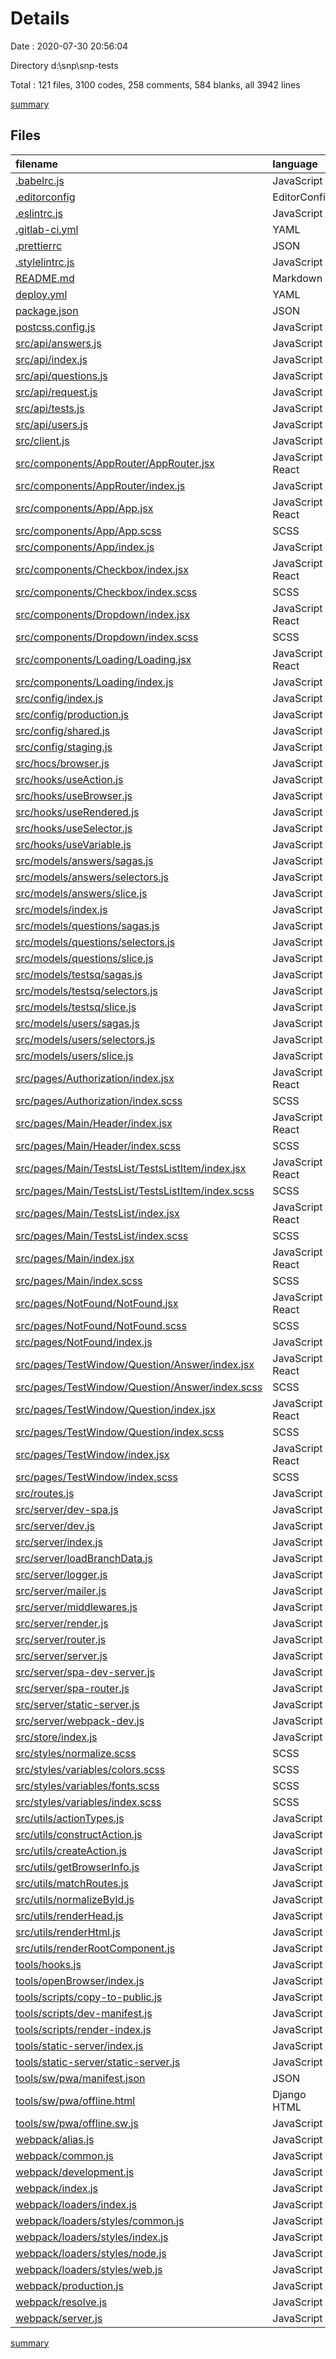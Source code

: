 # Details

Date : 2020-07-30 20:56:04

Directory d:\snp\snp-tests

Total : 121 files,  3100 codes, 258 comments, 584 blanks, all 3942 lines

[summary](results.md)

## Files
| filename | language | code | comment | blank | total |
| :--- | :--- | ---: | ---: | ---: | ---: |
| [.babelrc.js](/.babelrc.js) | JavaScript | 33 | 0 | 1 | 34 |
| [.editorconfig](/.editorconfig) | EditorConfig | 10 | 5 | 3 | 18 |
| [.eslintrc.js](/.eslintrc.js) | JavaScript | 62 | 0 | 2 | 64 |
| [.gitlab-ci.yml](/.gitlab-ci.yml) | YAML | 16 | 0 | 4 | 20 |
| [.prettierrc](/.prettierrc) | JSON | 5 | 0 | 1 | 6 |
| [.stylelintrc.js](/.stylelintrc.js) | JavaScript | 18 | 0 | 0 | 18 |
| [README.md](/README.md) | Markdown | 27 | 0 | 11 | 38 |
| [deploy.yml](/deploy.yml) | YAML | 77 | 7 | 17 | 101 |
| [package.json](/package.json) | JSON | 49 | 196 | 0 | 245 |
| [postcss.config.js](/postcss.config.js) | JavaScript | 1 | 1 | 2 | 4 |
| [src/api/answers.js](/src/api/answers.js) | JavaScript | 18 | 0 | 3 | 21 |
| [src/api/index.js](/src/api/index.js) | JavaScript | 4 | 0 | 1 | 5 |
| [src/api/questions.js](/src/api/questions.js) | JavaScript | 16 | 0 | 3 | 19 |
| [src/api/request.js](/src/api/request.js) | JavaScript | 37 | 0 | 13 | 50 |
| [src/api/tests.js](/src/api/tests.js) | JavaScript | 22 | 0 | 4 | 26 |
| [src/api/users.js](/src/api/users.js) | JavaScript | 20 | 0 | 4 | 24 |
| [src/client.js](/src/client.js) | JavaScript | 43 | 3 | 12 | 58 |
| [src/components/AppRouter/AppRouter.jsx](/src/components/AppRouter/AppRouter.jsx) | JavaScript React | 21 | 0 | 5 | 26 |
| [src/components/AppRouter/index.js](/src/components/AppRouter/index.js) | JavaScript | 1 | 0 | 1 | 2 |
| [src/components/App/App.jsx](/src/components/App/App.jsx) | JavaScript React | 24 | 0 | 8 | 32 |
| [src/components/App/App.scss](/src/components/App/App.scss) | SCSS | 18 | 0 | 5 | 23 |
| [src/components/App/index.js](/src/components/App/index.js) | JavaScript | 1 | 0 | 1 | 2 |
| [src/components/Checkbox/index.jsx](/src/components/Checkbox/index.jsx) | JavaScript React | 32 | 0 | 5 | 37 |
| [src/components/Checkbox/index.scss](/src/components/Checkbox/index.scss) | SCSS | 8 | 0 | 2 | 10 |
| [src/components/Dropdown/index.jsx](/src/components/Dropdown/index.jsx) | JavaScript React | 33 | 0 | 3 | 36 |
| [src/components/Dropdown/index.scss](/src/components/Dropdown/index.scss) | SCSS | 23 | 0 | 4 | 27 |
| [src/components/Loading/Loading.jsx](/src/components/Loading/Loading.jsx) | JavaScript React | 35 | 0 | 8 | 43 |
| [src/components/Loading/index.js](/src/components/Loading/index.js) | JavaScript | 1 | 0 | 1 | 2 |
| [src/config/index.js](/src/config/index.js) | JavaScript | 45 | 0 | 3 | 48 |
| [src/config/production.js](/src/config/production.js) | JavaScript | 2 | 1 | 1 | 4 |
| [src/config/shared.js](/src/config/shared.js) | JavaScript | 5 | 2 | 1 | 8 |
| [src/config/staging.js](/src/config/staging.js) | JavaScript | 2 | 1 | 1 | 4 |
| [src/hocs/browser.js](/src/hocs/browser.js) | JavaScript | 18 | 0 | 3 | 21 |
| [src/hooks/useAction.js](/src/hooks/useAction.js) | JavaScript | 10 | 0 | 4 | 14 |
| [src/hooks/useBrowser.js](/src/hooks/useBrowser.js) | JavaScript | 13 | 0 | 3 | 16 |
| [src/hooks/useRendered.js](/src/hooks/useRendered.js) | JavaScript | 8 | 0 | 4 | 12 |
| [src/hooks/useSelector.js](/src/hooks/useSelector.js) | JavaScript | 2 | 0 | 2 | 4 |
| [src/hooks/useVariable.js](/src/hooks/useVariable.js) | JavaScript | 9 | 0 | 4 | 13 |
| [src/models/answers/sagas.js](/src/models/answers/sagas.js) | JavaScript | 44 | 0 | 4 | 48 |
| [src/models/answers/selectors.js](/src/models/answers/selectors.js) | JavaScript | 9 | 0 | 3 | 12 |
| [src/models/answers/slice.js](/src/models/answers/slice.js) | JavaScript | 37 | 1 | 6 | 44 |
| [src/models/index.js](/src/models/index.js) | JavaScript | 20 | 0 | 11 | 31 |
| [src/models/questions/sagas.js](/src/models/questions/sagas.js) | JavaScript | 38 | 1 | 6 | 45 |
| [src/models/questions/selectors.js](/src/models/questions/selectors.js) | JavaScript | 9 | 0 | 3 | 12 |
| [src/models/questions/slice.js](/src/models/questions/slice.js) | JavaScript | 43 | 1 | 8 | 52 |
| [src/models/testsq/sagas.js](/src/models/testsq/sagas.js) | JavaScript | 52 | 0 | 10 | 62 |
| [src/models/testsq/selectors.js](/src/models/testsq/selectors.js) | JavaScript | 14 | 0 | 4 | 18 |
| [src/models/testsq/slice.js](/src/models/testsq/slice.js) | JavaScript | 55 | 1 | 10 | 66 |
| [src/models/users/sagas.js](/src/models/users/sagas.js) | JavaScript | 52 | 0 | 5 | 57 |
| [src/models/users/selectors.js](/src/models/users/selectors.js) | JavaScript | 17 | 0 | 5 | 22 |
| [src/models/users/slice.js](/src/models/users/slice.js) | JavaScript | 46 | 1 | 6 | 53 |
| [src/pages/Authorization/index.jsx](/src/pages/Authorization/index.jsx) | JavaScript React | 62 | 0 | 11 | 73 |
| [src/pages/Authorization/index.scss](/src/pages/Authorization/index.scss) | SCSS | 54 | 0 | 8 | 62 |
| [src/pages/Main/Header/index.jsx](/src/pages/Main/Header/index.jsx) | JavaScript React | 26 | 0 | 8 | 34 |
| [src/pages/Main/Header/index.scss](/src/pages/Main/Header/index.scss) | SCSS | 32 | 0 | 6 | 38 |
| [src/pages/Main/TestsList/TestsListItem/index.jsx](/src/pages/Main/TestsList/TestsListItem/index.jsx) | JavaScript React | 43 | 0 | 5 | 48 |
| [src/pages/Main/TestsList/TestsListItem/index.scss](/src/pages/Main/TestsList/TestsListItem/index.scss) | SCSS | 17 | 0 | 3 | 20 |
| [src/pages/Main/TestsList/index.jsx](/src/pages/Main/TestsList/index.jsx) | JavaScript React | 40 | 0 | 7 | 47 |
| [src/pages/Main/TestsList/index.scss](/src/pages/Main/TestsList/index.scss) | SCSS | 29 | 0 | 5 | 34 |
| [src/pages/Main/index.jsx](/src/pages/Main/index.jsx) | JavaScript React | 35 | 0 | 8 | 43 |
| [src/pages/Main/index.scss](/src/pages/Main/index.scss) | SCSS | 5 | 0 | 1 | 6 |
| [src/pages/NotFound/NotFound.jsx](/src/pages/NotFound/NotFound.jsx) | JavaScript React | 10 | 0 | 4 | 14 |
| [src/pages/NotFound/NotFound.scss](/src/pages/NotFound/NotFound.scss) | SCSS | 3 | 0 | 1 | 4 |
| [src/pages/NotFound/index.js](/src/pages/NotFound/index.js) | JavaScript | 1 | 0 | 1 | 2 |
| [src/pages/TestWindow/Question/Answer/index.jsx](/src/pages/TestWindow/Question/Answer/index.jsx) | JavaScript React | 26 | 0 | 5 | 31 |
| [src/pages/TestWindow/Question/Answer/index.scss](/src/pages/TestWindow/Question/Answer/index.scss) | SCSS | 14 | 0 | 2 | 16 |
| [src/pages/TestWindow/Question/index.jsx](/src/pages/TestWindow/Question/index.jsx) | JavaScript React | 92 | 0 | 12 | 104 |
| [src/pages/TestWindow/Question/index.scss](/src/pages/TestWindow/Question/index.scss) | SCSS | 36 | 0 | 6 | 42 |
| [src/pages/TestWindow/index.jsx](/src/pages/TestWindow/index.jsx) | JavaScript React | 84 | 0 | 11 | 95 |
| [src/pages/TestWindow/index.scss](/src/pages/TestWindow/index.scss) | SCSS | 26 | 0 | 4 | 30 |
| [src/routes.js](/src/routes.js) | JavaScript | 29 | 0 | 2 | 31 |
| [src/server/dev-spa.js](/src/server/dev-spa.js) | JavaScript | 6 | 0 | 3 | 9 |
| [src/server/dev.js](/src/server/dev.js) | JavaScript | 15 | 0 | 5 | 20 |
| [src/server/index.js](/src/server/index.js) | JavaScript | 5 | 0 | 3 | 8 |
| [src/server/loadBranchData.js](/src/server/loadBranchData.js) | JavaScript | 15 | 0 | 4 | 19 |
| [src/server/logger.js](/src/server/logger.js) | JavaScript | 4 | 0 | 2 | 6 |
| [src/server/mailer.js](/src/server/mailer.js) | JavaScript | 33 | 0 | 7 | 40 |
| [src/server/middlewares.js](/src/server/middlewares.js) | JavaScript | 13 | 0 | 2 | 15 |
| [src/server/render.js](/src/server/render.js) | JavaScript | 78 | 3 | 22 | 103 |
| [src/server/router.js](/src/server/router.js) | JavaScript | 41 | 0 | 8 | 49 |
| [src/server/server.js](/src/server/server.js) | JavaScript | 21 | 0 | 6 | 27 |
| [src/server/spa-dev-server.js](/src/server/spa-dev-server.js) | JavaScript | 18 | 0 | 7 | 25 |
| [src/server/spa-router.js](/src/server/spa-router.js) | JavaScript | 8 | 0 | 3 | 11 |
| [src/server/static-server.js](/src/server/static-server.js) | JavaScript | 19 | 0 | 5 | 24 |
| [src/server/webpack-dev.js](/src/server/webpack-dev.js) | JavaScript | 20 | 0 | 5 | 25 |
| [src/store/index.js](/src/store/index.js) | JavaScript | 19 | 0 | 6 | 25 |
| [src/styles/normalize.scss](/src/styles/normalize.scss) | SCSS | 268 | 0 | 56 | 324 |
| [src/styles/variables/colors.scss](/src/styles/variables/colors.scss) | SCSS | 3 | 0 | 1 | 4 |
| [src/styles/variables/fonts.scss](/src/styles/variables/fonts.scss) | SCSS | 2 | 0 | 1 | 3 |
| [src/styles/variables/index.scss](/src/styles/variables/index.scss) | SCSS | 2 | 0 | 1 | 3 |
| [src/utils/actionTypes.js](/src/utils/actionTypes.js) | JavaScript | 9 | 1 | 1 | 11 |
| [src/utils/constructAction.js](/src/utils/constructAction.js) | JavaScript | 7 | 0 | 2 | 9 |
| [src/utils/createAction.js](/src/utils/createAction.js) | JavaScript | 1 | 0 | 1 | 2 |
| [src/utils/getBrowserInfo.js](/src/utils/getBrowserInfo.js) | JavaScript | 11 | 0 | 3 | 14 |
| [src/utils/matchRoutes.js](/src/utils/matchRoutes.js) | JavaScript | 14 | 0 | 3 | 17 |
| [src/utils/normalizeById.js](/src/utils/normalizeById.js) | JavaScript | 13 | 0 | 2 | 15 |
| [src/utils/renderHead.js](/src/utils/renderHead.js) | JavaScript | 14 | 0 | 2 | 16 |
| [src/utils/renderHtml.js](/src/utils/renderHtml.js) | JavaScript | 51 | 2 | 10 | 63 |
| [src/utils/renderRootComponent.js](/src/utils/renderRootComponent.js) | JavaScript | 17 | 0 | 5 | 22 |
| [tools/hooks.js](/tools/hooks.js) | JavaScript | 32 | 0 | 4 | 36 |
| [tools/openBrowser/index.js](/tools/openBrowser/index.js) | JavaScript | 84 | 29 | 14 | 127 |
| [tools/scripts/copy-to-public.js](/tools/scripts/copy-to-public.js) | JavaScript | 9 | 1 | 3 | 13 |
| [tools/scripts/dev-manifest.js](/tools/scripts/dev-manifest.js) | JavaScript | 9 | 0 | 3 | 12 |
| [tools/scripts/render-index.js](/tools/scripts/render-index.js) | JavaScript | 13 | 0 | 4 | 17 |
| [tools/static-server/index.js](/tools/static-server/index.js) | JavaScript | 2 | 0 | 2 | 4 |
| [tools/static-server/static-server.js](/tools/static-server/static-server.js) | JavaScript | 20 | 0 | 6 | 26 |
| [tools/sw/pwa/manifest.json](/tools/sw/pwa/manifest.json) | JSON | 20 | 0 | 1 | 21 |
| [tools/sw/pwa/offline.html](/tools/sw/pwa/offline.html) | Django HTML | 10 | 0 | 2 | 12 |
| [tools/sw/pwa/offline.sw.js](/tools/sw/pwa/offline.sw.js) | JavaScript | 13 | 1 | 4 | 18 |
| [webpack/alias.js](/webpack/alias.js) | JavaScript | 14 | 0 | 2 | 16 |
| [webpack/common.js](/webpack/common.js) | JavaScript | 56 | 0 | 3 | 59 |
| [webpack/development.js](/webpack/development.js) | JavaScript | 20 | 0 | 2 | 22 |
| [webpack/index.js](/webpack/index.js) | JavaScript | 9 | 0 | 1 | 10 |
| [webpack/loaders/index.js](/webpack/loaders/index.js) | JavaScript | 36 | 0 | 2 | 38 |
| [webpack/loaders/styles/common.js](/webpack/loaders/styles/common.js) | JavaScript | 11 | 0 | 2 | 13 |
| [webpack/loaders/styles/index.js](/webpack/loaders/styles/index.js) | JavaScript | 5 | 0 | 1 | 6 |
| [webpack/loaders/styles/node.js](/webpack/loaders/styles/node.js) | JavaScript | 30 | 0 | 2 | 32 |
| [webpack/loaders/styles/web.js](/webpack/loaders/styles/web.js) | JavaScript | 34 | 0 | 4 | 38 |
| [webpack/production.js](/webpack/production.js) | JavaScript | 30 | 0 | 2 | 32 |
| [webpack/resolve.js](/webpack/resolve.js) | JavaScript | 6 | 0 | 1 | 7 |
| [webpack/server.js](/webpack/server.js) | JavaScript | 41 | 0 | 2 | 43 |

[summary](results.md)